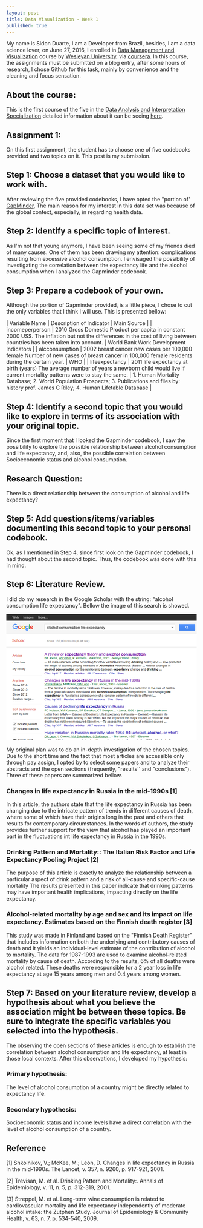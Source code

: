 ```yaml
---
layout: post
title: Data Visualization - Week 1
published: true
---
```


My name is Sidon Duarte, I am a Developer from Brazil, besides, I am a data science lover, on June 27, 2016, I enrolled in [Data Management and Visualization](https://www.coursera.org/learn/data-visualization) course by [Wesleyan University](http://www.wesleyan.edu/), via [coursera](https://www.coursera.org/). In this course, the assignments must be submitted on a blog entry, after some hours of research, I chose Github for this task, mainly by convenience and the cleaning and focus sensation.

## About the course:
This is the first course of the five in the [Data Analysis and Interpretation Specialization](https://www.coursera.org/specializations/data-analysis) detailed information about it can be seeing [here](https://www.coursera.org/learn/data-visualization#).

## Assignment 1:
On this first assignment, the student has to choose one of five codebooks provided and two topics on it. This post is my submission.

## Step 1: Choose a dataset that you would like to work with.
After reviewing the five provided codebooks, I have opted the "portion of' [GapMinder](https://d396qusza40orc.cloudfront.net/phoenixassets/data-management-visualization/GapMinder%20Codebook%20.pdf), The main reason for my interest in this data set was because of the global context, especially, in regarding health data.

## Step 2: Identify a specific topic of interest.
As I'm not that young anymore, I have been seeing some of my friends died of many causes. One of them has been drawing my attention: complications resulting from excessive alcohol consumption.
I envisaged the possibility of investigating the correlation between the expectancy life and the alcohol consumption when I  analyzed the Gapminder codebook.


## Step 3: Prepare a codebook of your own.
Although the portion of Gapminder provided, is a little piece, I chose to cut the only variables that I think I will use. This is presented bellow:

| Variable Name   | Description of Indicator | Main Source |
| incomeperperson | 2010 Gross Domestic Product per capita in constant 2000 US$. The inflation but not the differences in the cost of living between countries has been taken into account. | World Bank Work Development Indicators                                                                                                                              |
| alcconsumption  | 2002 breast cancer new cases per 100,000 female Number of new cases of breast cancer in 100,000 female residents during the certain year. | WHO                                              |
| lifeexpectancy  | 2011 life expectancy at birth (years) The average number of years a newborn child would live if current mortality patterns were to stay the same.                       | 1. Human Mortality Database; 2. World Population Prospects; 3. Publications and files by: history prof. James C Riley; 4. Human Lifetable Database |

## Step 4: Identify a second topic that you would like to explore in terms of its association with your original topic.
Since the first moment that I looked the Gapminder codebook, I saw the possibility to explore the possible relationship between alcohol consumption and life expectancy, and, also, the possible correlation between Socioeconomic status and alcohol consumption.

## Research Question:
There is a direct relationship between the consumption of alcohol and life expectancy?

## Step 5: Add questions/items/variables documenting this second topic to your personal codebook.
Ok, as I mentioned in Step 4, since first look on the Gapminder codebook, I had thought about the second topic. Thus, the codebook was done with this in mind.

## Step 6: Literature Review.
I did do my research in the Google Scholar with the string: "alcohol consumption life expectancy". Bellow the image of this search is showed.


![Search](/images/search1.png)



My original plan was to do an in-depth investigation of the chosen topics. Due to the short time and the fact that most articles are accessible only through pay assign, I  opted by to select some papers and to analyze their abstracts and the open sections (frequently, "results'' and "conclusions"). Three of these papers are summarized bellow. 

### Changes in life expectancy in Russia in the mid-1990s [1]
In this article, the authors state that the life expectancy in Russia has been changing due to the intricate pattern of trends in different causes of death, where some of which have their origins long in the past and others that results for contemporary circumstances.  In the words of authors, the study provides further support for the view that alcohol has played an important part in the fluctuations int life expectancy in Russia in the 1990s.

### Drinking Pattern and Mortality:: The Italian Risk Factor and Life Expectancy Pooling Project [2]
The purpose of this article is exactly to analyze the relationship between a particular aspect of drink pattern and a risk of all-cause and specific-cause mortality The results presented in this paper indicate that drinking patterns may have important health implications, impacting directly on the life expectancy.

### Alcohol-related mortality by age and sex and its impact on life expectancy. Estimates based on the Finnish death register [3]
This study was made in Finland and based on the "Finnish Death Register" that includes information on both the underlying and contributory causes of death and it yields an individual-level estimate of the contribution of alcohol to mortality. The data for 1987-1993 are used to examine alcohol-related mortality by cause of death.
According to the results, 6% of all deaths were alcohol related. These deaths were responsible for a 2 year loss in life expectancy at age 15 years among men and 0.4 years among women.

## Step 7: Based on your literature review, develop a hypothesis about what you believe the association might be between these topics. Be sure to integrate the specific variables you selected into the hypothesis.
The observing the open sections of these articles is enough to establish the correlation between alcohol consumption and life expectancy, at least in those local contexts. After this observations, I developed my hypothesis:

### Primary hypothesis:
The level of alcohol consumption of a country might be directly related to expectancy life.

### Secondary hypothesis:
Socioeconomic status and income levels have a direct correlation with the level of alcohol consumption of a country.

## Reference
[1] Shkolnikov, V.; McKee, M.; Leon, D. Changes in life expectancy in Russia in the mid-1990s. The Lancet, v. 357, n. 9260, p. 917-921, 2001. 

[2] Trevisan, M. et al. Drinking Pattern and Mortality:. Annals of Epidemiology, v. 11, n. 5, p. 312-319, 2001. 

[3] Streppel, M. et al. Long-term wine consumption is related to cardiovascular mortality and life expectancy independently of moderate alcohol intake: the Zutphen Study. Journal of Epidemiology & Community Health, v. 63, n. 7, p. 534-540, 2009.
